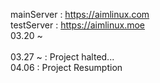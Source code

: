 
mainServer : https://aimlinux.com <br>
testServer : https://aimlinux.moe <br>
03.20 ~ <br><br>
03.27 ~ : Project halted...<br>
04.06 : Project Resumption
